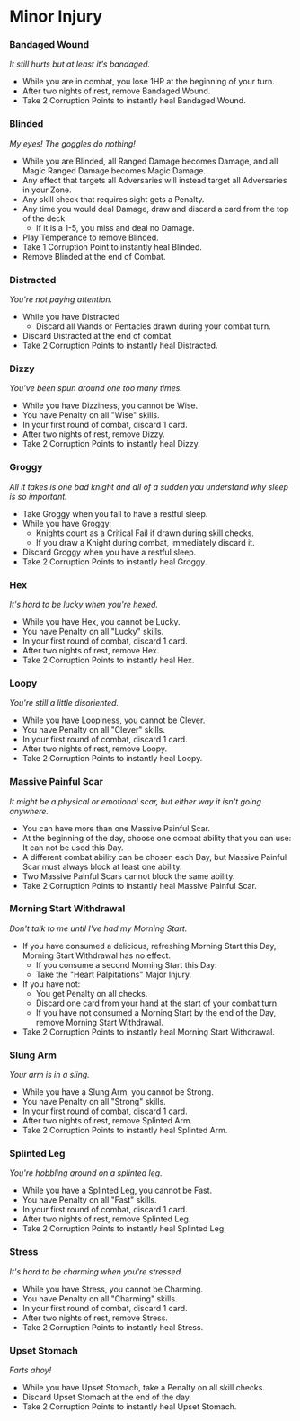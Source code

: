 # Minor Injury

### Bandaged Wound
_It still hurts but at least it's bandaged._

* While you are in combat, you lose 1HP at the beginning of your turn.
* After two nights of rest, remove Bandaged Wound.
* Take 2 Corruption Points to instantly heal Bandaged Wound.

### Blinded
_My eyes! The goggles do nothing!_

* While you are Blinded, all Ranged Damage becomes Damage, and all Magic Ranged Damage becomes Magic Damage.
* Any effect that targets all Adversaries will instead target all Adversaries in your Zone.
* Any skill check that requires sight gets a Penalty.
* Any time you would deal Damage, draw and discard a card from the top of the deck.
   * If it is a 1-5, you miss and deal no Damage.
* Play Temperance to remove Blinded.
* Take 1 Corruption Point to instantly heal Blinded.
* Remove Blinded at the end of Combat.

### Distracted
_You're not paying attention._

* While you have Distracted
   * Discard all Wands or Pentacles drawn during your combat turn.
* Discard Distracted at the end of combat.
* Take 2 Corruption Points to instantly heal Distracted.

### Dizzy
_You've been spun around one too many times._

* While you have Dizziness, you cannot be Wise.
* You have Penalty on all "Wise" skills.
* In your first round of combat, discard 1 card.
* After two nights of rest, remove Dizzy.
* Take 2 Corruption Points to instantly heal Dizzy.

### Groggy
_All it takes is one bad knight and all of a sudden you understand why sleep is so important._

* Take Groggy when you fail to have a restful sleep.
* While you have Groggy:
   * Knights count as a Critical Fail if drawn during skill checks.
   * If you draw a Knight during combat, immediately discard it.
* Discard Groggy when you have a restful sleep.
* Take 2 Corruption Points to instantly heal Groggy.

### Hex
_It's hard to be lucky when you're hexed._

* While you have Hex, you cannot be Lucky.
* You have Penalty on all "Lucky" skills.
* In your first round of combat, discard 1 card.
* After two nights of rest, remove Hex.
* Take 2 Corruption Points to instantly heal Hex.

### Loopy
_You're still a little disoriented._

* While you have Loopiness, you cannot be Clever.
* You have Penalty on all "Clever" skills.
* In your first round of combat, discard 1 card.
* After two nights of rest, remove Loopy.
* Take 2 Corruption Points to instantly heal Loopy.

### Massive Painful Scar
_It might be a physical or emotional scar, but either way it isn't going anywhere._

* You can have more than one Massive Painful Scar.
* At the beginning of the day, choose one combat ability that you can use: It can not be used this Day.
* A different combat ability can be chosen each Day, but Massive Painful Scar must always block at least one ability.
* Two Massive Painful Scars cannot block the same ability.
* Take 2 Corruption Points to instantly heal Massive Painful Scar.

### Morning Start Withdrawal
_Don't talk to me until I've had my Morning Start._

* If you have consumed a delicious, refreshing Morning Start this Day, Morning Start Withdrawal has no effect.
   * If you consume a second Morning Start this Day:
   * Take the "Heart Palpitations" Major Injury.
* If you have not:
   * You get Penalty on all checks.
   * Discard one card from your hand at the start of your combat turn.
   * If you have not consumed a Morning Start by the end of the Day, remove Morning Start Withdrawal.
* Take 2 Corruption Points to instantly heal Morning Start Withdrawal.

### Slung Arm
_Your arm is in a sling._

* While you have a Slung Arm, you cannot be Strong.
* You have Penalty on all "Strong" skills.
* In your first round of combat, discard 1 card.
* After two nights of rest, remove Splinted Arm.
* Take 2 Corruption Points to instantly heal Splinted Arm.

### Splinted Leg
_You're hobbling around on a splinted leg._

* While you have a Splinted Leg, you cannot be Fast.
* You have Penalty on all "Fast" skills.
* In your first round of combat, discard 1 card.
* After two nights of rest, remove Splinted Leg.
* Take 2 Corruption Points to instantly heal Splinted Leg.

### Stress
_It's hard to be charming when you're stressed._

* While you have Stress, you cannot be Charming.
* You have Penalty on all "Charming" skills.
* In your first round of combat, discard 1 card.
* After two nights of rest, remove Stress.
* Take 2 Corruption Points to instantly heal Stress.

### Upset Stomach
_Farts ahoy!_

* While you have Upset Stomach, take a Penalty on all skill checks.
* Discard Upset Stomach at the end of the day.
* Take 2 Corruption Points to instantly heal Upset Stomach.

